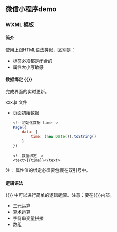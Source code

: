 ## 微信小程序demo

### WXML 模板

#### 简介

使用上跟HTML语法类似，区别是：

 * 标签必须都是闭合的
 * 属性大小写敏感
 
#### 数据绑定 {{}}
 
 完成界面的实时更新。
 
 xxx.js 文件
 
* 页面初始数据

	``` js
	<!--初始化数据 time-->
	Page({
		data: {
			time: (new Date()).toString()
		}
	})
	```
	
	``` wxml
	<!--数据绑定-->
	<text>{{time}}</text>
	```
注： 属性值的绑定必须要包裹在双引号中。

#### 逻辑语法

{{}} 中可以进行简单的逻辑运算。注意：要在{{}}内部。

* 三元运算
* 算术运算
* 字符串变量拼接
* 数组


